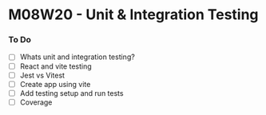 # M08W20 - Unit & Integration Testing

### To Do
- [ ] Whats unit and integration testing?
- [ ] React and vite testing
- [ ] Jest vs Vitest
- [ ] Create app using vite
- [ ] Add testing setup and run tests
- [ ] Coverage
